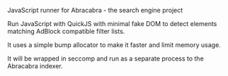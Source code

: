 JavaScript runner for Abracabra - the search engine project

Run JavaScript with QuickJS with minimal fake DOM to detect elements matching AdBlock compatible filter lists.

It uses a simple bump allocator to make it faster and limit memory usage.

It will be wrapped in seccomp and run as a separate process to the Abracabra indexer.
